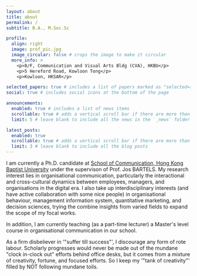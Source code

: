 ```yaml
---
layout: about
title: about
permalink: /
subtitle: B.A., M.Soc.Sc

profile:
  align: right
  image: prof_pic.jpg
  image_circular: false # crops the image to make it circular
  more_info: >
    <p>8/F, Communication and Visual Arts Bldg (CVA), HKBU</p>
    <p>5 Hereford Road, Kowloon Tong</p>
    <p>Kowloon, HKSAR</p>

selected_papers: true # includes a list of papers marked as "selected={true}"
social: true # includes social icons at the bottom of the page

announcements:
  enabled: true # includes a list of news items
  scrollable: true # adds a vertical scroll bar if there are more than 3 news items
  limit: 5 # leave blank to include all the news in the `_news` folder

latest_posts:
  enabled: true
  scrollable: true # adds a vertical scroll bar if there are more than 3 new posts items
  limit: 3 # leave blank to include all the blog posts
---
```


I am currently a Ph.D. candidate at [School of Communication, Hong Kong Baptist University](https://www.comm.hkbu.edu.hk/comd-www/english/front/index.htm) under the supervison of Prof. Jos BARTELS. My research interest lies in organisational communication, particularly the interactional and cross-cultural dynamics between employees, managers, and organisations in the digital era. I also take up interdisciplinary interests (and have active collaboration with some nice people) in organisational behaviour, management information system, quantitative marketing, and decision sciences, trying the combine insights from varied fields to expand the scope of my focal works.

In addition, I am currently teaching (as a part-time lecturer) a Master's level course in organisational communication in our school.

As a firm disbeliever in '"suffer till success"', I discourage any form of rote labour. Scholarly progresses would never be made out of the mundane "clock in-clock out" efforts behind office desks, but it comes from a mixture of creativity, fortune, and focused efforts. So I keep my '"tank of creativity"' filled by NOT following mundane toils.
